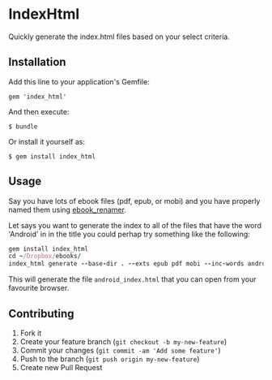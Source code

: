 # IndexHtml

Quickly generate the index.html files based on your select criteria.

## Installation

Add this line to your application's Gemfile:

    gem 'index_html'

And then execute:

    $ bundle

Or install it yourself as:

    $ gem install index_html

## Usage

Say you have lots of ebook files (pdf, epub, or mobi) and you have properly named them
using [ebook_renamer](https://rubygems.org/gems/ebook_renamer).

Let says you want to generate the index to all of the files that have the word 'Android' in in the title you could
perhap try something like the following:

```ruby
gem install index_html
cd ~/Dropbox/ebooks/
index_html generate --base-dir . --exts epub pdf mobi --inc-words android --output index_android.html
```

This will generate the file `android_index.html` that you can open from your favourite browser.

## Contributing

1. Fork it
2. Create your feature branch (`git checkout -b my-new-feature`)
3. Commit your changes (`git commit -am 'Add some feature'`)
4. Push to the branch (`git push origin my-new-feature`)
5. Create new Pull Request
